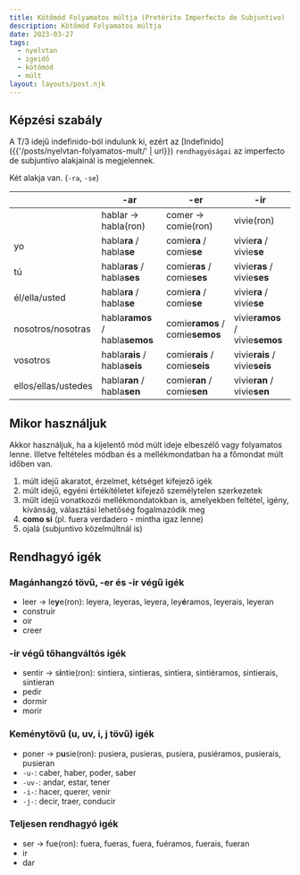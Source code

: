 ```yaml
---
title: Kötőmód Folyamatos múltja (Pretérito Imperfecto de Subjuntivo)
description: Kötőmód Folyamatos múltja
date: 2023-03-27
tags:
  - nyelvtan
  - igeidő
  - kötőmód
  - múlt
layout: layouts/post.njk
---
```


## Képzési szabály

A T/3 idejű indefinido-ból indulunk ki, ezért az [Indefinido]({{'/posts/nyelvtan-folyamatos-mult/' | url}}) `rendhagyóságai` az imperfecto de subjuntivo alakjainál is megjelennek.

Két alakja van. (`-ra`, `-se`)

&nbsp;|-ar|-er|-ir
----|----|----|----
&nbsp;|hablar -> habla(ron)|comer -> comie(ron)|vivie(ron)
yo|habla**ra** / habla**se** | comie**ra** / comie**se** | vivie**ra** / vivie**se**
tú|habla**ras** / habla**ses** | comie**ras** / comie**ses** | vivie**ras** / vivie**ses**
él/ella/usted|habla**ra** / habla**se** | comie**ra** / comie**se** | vivie**ra** / vivie**se**
nosotros/nosotras|habla**ramos** / habla**semos** | comie**ramos** / comie**semos** | vivie**ramos** / vivie**semos**
vosotros|habla**rais** / habla**seis** | comie**rais** / comie**seis** | vivie**rais** / vivie**seis**
ellos/ellas/ustedes|habla**ran** / habla**sen** | comie**ran** / comie**sen** | vivie**ran** / vivie**sen**

## Mikor használjuk

Akkor használjuk, ha a kijelentő mód múlt ideje elbeszélő vagy folyamatos lenne.
Illetve feltételes módban és a mellékmondatban ha a főmondat múlt időben van.

1. múlt idejű akaratot, érzelmet, kétséget kifejező igék
1. múlt idejű, egyéni értékítéletet kifejező személytelen szerkezetek
1. műlt idejű vonatkozói mellékmondatokban is, amelyekben feltétel, igény, kívánság, választási lehetőség fogalmazódik meg
1. **como si** (pl. fuera verdadero - mintha igaz lenne)
1. ojalá (subjuntivo közelmúltnál is)

## Rendhagyó igék

### Magánhangzó tövű, -er és -ir végű igék

- leer -> le**y**e(ron): leyera, leyeras, leyera, ley**é**ramos, leyerais, leyeran
- construir
- oir
- creer

### -ir végű tőhangváltós igék

- sentir -> s**i**ntie(ron): sintiera, sintieras, sintiera, sintiéramos, sintierais, sintieran
- pedir
- dormir
- morir

### Keménytövű (u, uv, i, j tövű) igék

- poner -> p**u**sie(ron): pusiera, pusieras, pusiera, pusiéramos, pusierais, pusieran
- `-u-`: caber, haber, poder, saber
- `-uv-`: andar, estar, tener
- `-i-`: hacer, querer, venir
- `-j-`: decir, traer, conducir

### Teljesen rendhagyó igék

- ser -> fue(ron): fuera, fueras, fuera, fuéramos, fuerais, fueran
- ir
- dar
